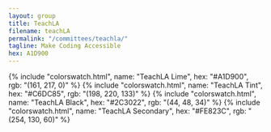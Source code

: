 ```yaml
---
layout: group
title: TeachLA
filename: teachLA
permalink: "/committees/teachla/"
tagline: Make Coding Accessible
hex: A1D900
---
```


{% include "colorswatch.html", name: "TeachLA Lime", hex: "#A1D900", rgb: "(161, 217, 0)" %}
{% include "colorswatch.html", name: "TeachLA Tint", hex: "#C6DC85", rgb: "(198, 220, 133)" %}
{% include "colorswatch.html", name: "TeachLA Black", hex: "#2C3022", rgb: "(44, 48, 34)" %}
{% include "colorswatch.html", name: "TeachLA Secondary", hex: "#FE823C", rgb: "(254, 130, 60)" %}

